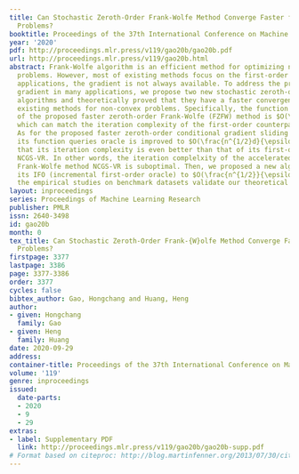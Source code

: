 ```yaml
---
title: Can Stochastic Zeroth-Order Frank-Wolfe Method Converge Faster for Non-Convex
  Problems?
booktitle: Proceedings of the 37th International Conference on Machine Learning
year: '2020'
pdf: http://proceedings.mlr.press/v119/gao20b/gao20b.pdf
url: http://proceedings.mlr.press/v119/gao20b.html
abstract: Frank-Wolfe algorithm is an efficient method for optimizing non-convex constrained
  problems. However, most of existing methods focus on the first-order case. In real-world
  applications, the gradient is not always available. To address the problem of lacking
  gradient in many applications, we propose two new stochastic zeroth-order Frank-Wolfe
  algorithms and theoretically proved that they have a faster convergence rate than
  existing methods for non-convex problems. Specifically, the function queries oracle
  of the proposed faster zeroth-order Frank-Wolfe (FZFW) method is $O(\frac{n^{1/2}d}{\epsilon^2})$
  which can match the iteration complexity of the first-order counterpart approximately.
  As for the proposed faster zeroth-order conditional gradient sliding (FZCGS) method,
  its function queries oracle is improved to $O(\frac{n^{1/2}d}{\epsilon})$, indicating
  that its iteration complexity is even better than that of its first-order counterpart
  NCGS-VR. In other words, the iteration complelxity of the accelerated first-order
  Frank-Wolfe method NCGS-VR is suboptimal. Then, we proposed a new algorithm to improve
  its IFO (incremental first-order oracle) to $O(\frac{n^{1/2}}{\epsilon})$. At last,
  the empirical studies on benchmark datasets validate our theoretical results.
layout: inproceedings
series: Proceedings of Machine Learning Research
publisher: PMLR
issn: 2640-3498
id: gao20b
month: 0
tex_title: Can Stochastic Zeroth-Order Frank-{W}olfe Method Converge Faster for Non-Convex
  Problems?
firstpage: 3377
lastpage: 3386
page: 3377-3386
order: 3377
cycles: false
bibtex_author: Gao, Hongchang and Huang, Heng
author:
- given: Hongchang
  family: Gao
- given: Heng
  family: Huang
date: 2020-09-29
address: 
container-title: Proceedings of the 37th International Conference on Machine Learning
volume: '119'
genre: inproceedings
issued:
  date-parts:
  - 2020
  - 9
  - 29
extras:
- label: Supplementary PDF
  link: http://proceedings.mlr.press/v119/gao20b/gao20b-supp.pdf
# Format based on citeproc: http://blog.martinfenner.org/2013/07/30/citeproc-yaml-for-bibliographies/
---
```

